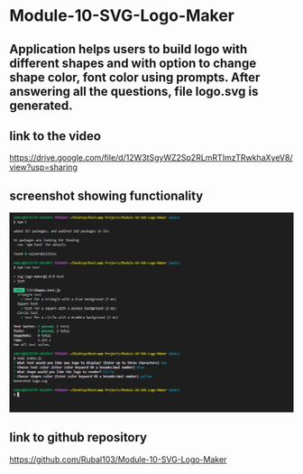 # Module-10-SVG-Logo-Maker

## Application helps users to build logo with different shapes and with option to change shape color, font color using prompts. After answering all the questions, file logo.svg is generated. 

## link to the video

https://drive.google.com/file/d/12W3tSgyWZ2Sp2RLmRTImzTRwkhaXyeV8/view?usp=sharing

## screenshot showing functionality

![svglogoapplication](image.png)

## link to github repository
https://github.com/Rubal103/Module-10-SVG-Logo-Maker





